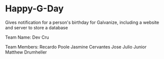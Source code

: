 # Happy-G-Day
Gives notification for a person's birthday for Galvanize, including a website and server to store a database

Team Name: Dev Cru

Team Members:
  Recardo Poole
  Jasmine Cervantes
  Jose Julio Junior
  Matthew Drumheller
